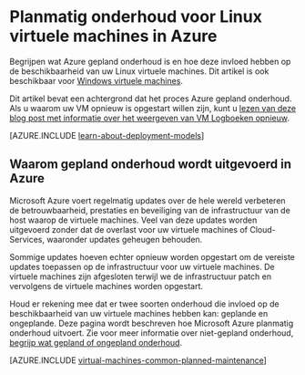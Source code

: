 <properties
    pageTitle="Gepland onderhoud voor Linux VMs | Microsoft Azure"
    description="Begrijpen wat Azure gepland onderhoud is en hoe dit van invloed op uw Linux virtuele machines die worden uitgevoerd in Azure"
    services="virtual-machines-linux"
    documentationCenter=""
    authors="drewm"
    manager="timlt"
    editor=""
    tags="azure-service-management,azure-resource-manager"/>

<tags
    ms.service="virtual-machines-linux"
    ms.workload="infrastructure-services"
    ms.tgt_pltfrm="vm-linux"
    ms.devlang="na"
    ms.topic="article"
    ms.date="04/26/2016"
    ms.author="drewm"/>

# <a name="planned-maintenance-for-linux-virtual-machines-in-azure"></a>Planmatig onderhoud voor Linux virtuele machines in Azure

Begrijpen wat Azure gepland onderhoud is en hoe deze invloed hebben op de beschikbaarheid van uw Linux virtuele machines. Dit artikel is ook beschikbaar voor [Windows virtuele machines](virtual-machines-windows-planned-maintenance.md). 

Dit artikel bevat een achtergrond dat het proces Azure gepland onderhoud. Als u waarom uw VM opnieuw is opgestart willen zijn, kunt u [lezen van deze blog post met informatie over het weergeven van VM Logboeken opnieuw](https://azure.microsoft.com/blog/viewing-vm-reboot-logs/).

[AZURE.INCLUDE [learn-about-deployment-models](../../includes/learn-about-deployment-models-both-include.md)]

## <a name="why-azure-performs-planned-maintenance"></a>Waarom gepland onderhoud wordt uitgevoerd in Azure

Microsoft Azure voert regelmatig updates over de hele wereld verbeteren de betrouwbaarheid, prestaties en beveiliging van de infrastructuur van de host waarop de virtuele machines. Veel van deze updates worden uitgevoerd zonder dat de overlast voor uw virtuele machines of Cloud-Services, waaronder updates geheugen behouden.

Sommige updates hoeven echter opnieuw worden opgestart om de vereiste updates toepassen op de infrastructuur voor uw virtuele machines. De virtuele machines zijn afgesloten terwijl we de infrastructuur patch en vervolgens de virtuele machines worden opgestart.

Houd er rekening mee dat er twee soorten onderhoud die invloed op de beschikbaarheid van uw virtuele machines hebben kan: geplande en ongeplande. Deze pagina wordt beschreven hoe Microsoft Azure planmatig onderhoud uitvoert. Zie voor meer informatie over niet-gepland onderhoud, [begrijp wat gepland of ongepland onderhoud](virtual-machines-linux-manage-availability.md).

[AZURE.INCLUDE [virtual-machines-common-planned-maintenance](../../includes/virtual-machines-common-planned-maintenance.md)]
